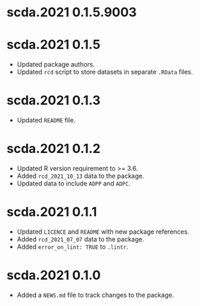 # scda.2021 0.1.5.9003

# scda.2021 0.1.5

* Updated package authors.
* Updated `rcd` script to store datasets in separate `.RData` files.

# scda.2021 0.1.3

* Updated `README` file.

# scda.2021 0.1.2

* Updated R version requirement to >= 3.6.
* Added `rcd_2021_10_13` data to the package.
* Updated data to include `ADPP` and `ADPC`.

# scda.2021 0.1.1

* Updated `LICENCE` and `README` with new package references.
* Added `rcd_2021_07_07` data to the package.
* Added `error_on_lint: TRUE` to `.lintr`.

# scda.2021 0.1.0

* Added a `NEWS.md` file to track changes to the package.

